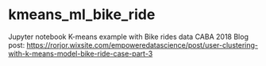# kmeans_ml_bike_ride
Jupyter notebook 
K-means example with Bike rides data CABA 2018
Blog post: https://rorjor.wixsite.com/empoweredatascience/post/user-clustering-with-k-means-model-bike-ride-case-part-3
